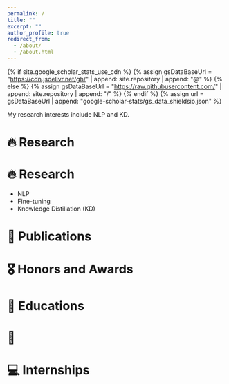 ```yaml
---
permalink: /
title: ""
excerpt: ""
author_profile: true
redirect_from: 
  - /about/
  - /about.html
---
```


{% if site.google_scholar_stats_use_cdn %}
{% assign gsDataBaseUrl = "https://cdn.jsdelivr.net/gh/" | append: site.repository | append: "@" %}
{% else %}
{% assign gsDataBaseUrl = "https://raw.githubusercontent.com/" | append: site.repository | append: "/" %}
{% endif %}
{% assign url = gsDataBaseUrl | append: "google-scholar-stats/gs_data_shieldsio.json" %}

<span class="anchor" id="about-me"></span>
My research interests include NLP and KD.  
<!-- 
<a href="https://scholar.google.com/citations?user=DhtAFkwAAAAJ">Google Scholar Citations 
<strong><span id="total_cit">260,000+</span></strong></a> 
(You can also use a Google Scholar badge: 
<a href="https://scholar.google.com/citations?user=DhtAFkwAAAAJ">
<img src="https://img.shields.io/endpoint?url={{ url | url_encode }}&logo=Google%20Scholar&labelColor=f6f6f6&color=9cf&style=flat&label=citations" alt="Google Scholar Badge"></a>)
-->

# 🔥 Research
# 🔥 Research
<ul>
  <li>NLP</li>
  <li>Fine-tuning</li>
  <li>Knowledge Distillation (KD)</li>
</ul>

# 📝 Publications



# 🎖 Honors and Awards


# 📖 Educations


# 💬

# 💻 Internships

